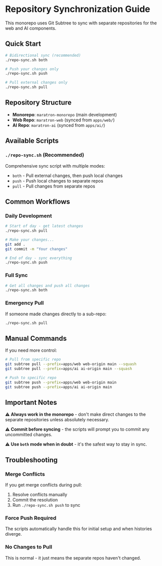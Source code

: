 # Repository Synchronization Guide

This monorepo uses Git Subtree to sync with separate repositories for the web and AI components.

## Quick Start

```bash
# Bidirectional sync (recommended)
./repo-sync.sh both

# Push your changes only
./repo-sync.sh push

# Pull external changes only  
./repo-sync.sh pull
```

## Repository Structure

- **Monorepo**: `maratron-monorepo` (main development)
- **Web Repo**: `maratron-web` (synced from `apps/web/`)
- **AI Repo**: `maratron-ai` (synced from `apps/ai/`)

## Available Scripts

### `./repo-sync.sh` (Recommended)
Comprehensive sync script with multiple modes:
- `both` - Pull external changes, then push local changes
- `push` - Push local changes to separate repos
- `pull` - Pull changes from separate repos

## Common Workflows

### Daily Development
```bash
# Start of day - get latest changes
./repo-sync.sh pull

# Make your changes...
git add .
git commit -m "Your changes"

# End of day - sync everything
./repo-sync.sh push
```

### Full Sync
```bash
# Get all changes and push all changes
./repo-sync.sh both
```

### Emergency Pull
If someone made changes directly to a sub-repo:
```bash
./repo-sync.sh pull
```

## Manual Commands

If you need more control:

```bash
# Pull from specific repo
git subtree pull --prefix=apps/web web-origin main --squash
git subtree pull --prefix=apps/ai ai-origin main --squash

# Push to specific repo
git subtree push --prefix=apps/web web-origin main
git subtree push --prefix=apps/ai ai-origin main
```

## Important Notes

⚠️ **Always work in the monorepo** - don't make direct changes to the separate repositories unless absolutely necessary.

⚠️ **Commit before syncing** - the scripts will prompt you to commit any uncommitted changes.

⚠️ **Use `both` mode when in doubt** - it's the safest way to stay in sync.

## Troubleshooting

### Merge Conflicts
If you get merge conflicts during pull:
1. Resolve conflicts manually
2. Commit the resolution
3. Run `./repo-sync.sh push` to sync

### Force Push Required
The scripts automatically handle this for initial setup and when histories diverge.

### No Changes to Pull
This is normal - it just means the separate repos haven't changed.